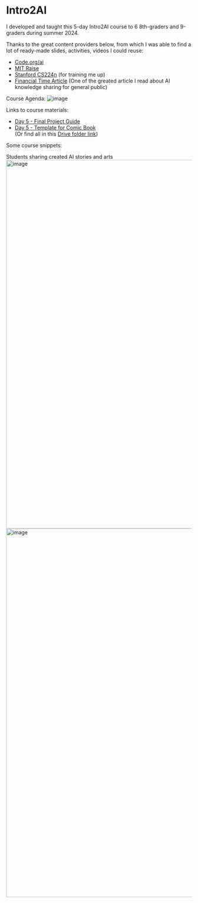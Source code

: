 # Intro2AI

I developed and taught this 5-day Intro2AI course to 6 8th-graders and 9-graders during summer 2024.

Thanks to the great content providers below, from which I was able to find a lot of ready-made slides, activities, videos I could reuse:
- [Code.org/ai](https://code.org/ai)
- [MIT Raise](https://raise.mit.edu/daily/whatisai) 
- [Stanford CS224n](https://web.stanford.edu/class/cs224n/) (for training me up)
- [Financial Time Article](https://ig.ft.com/ai-animals/) (One of the greated article I read about AI knowledge sharing for general public)

Course Agenda:
![image](https://github.com/user-attachments/assets/90be8dde-7b56-4013-b13c-44d0b730d5f0)

Links to course materials:
- [Day 5 - Final Project Guide](https://docs.google.com/presentation/d/1VouffP7RvMvsSXsSgsXLvn4SDAZSOCvs3vejR2neWAg/edit#slide=id.g2787b7136a9_0_0)  
- [Day 5 - Template for Comic Book](https://docs.google.com/presentation/d/1GOhQ6mP6NN_MHkbWNIuoes3zmXQ98xtQ8cyJEiAcA44/edit?usp=sharing)  
(Or find all in this [Drive folder link](https://drive.google.com/drive/folders/1JvSsd_bRspjCxtTWVkUIB8PRJcTjOpAL))


Some course snippets:

Students sharing created AI stories and arts
<img width="1000" alt="image" src="https://github.com/user-attachments/assets/c4ed8399-a7ba-4e20-891b-d2913a0a2595">
<img width="1000" alt="image" src="https://github.com/user-attachments/assets/3ca79ee4-d0eb-42a2-92cd-969e0ad64fc6">

